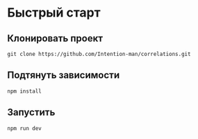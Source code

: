 # Быстрый старт

## Клонировать проект

```
git clone https://github.com/Intention-man/correlations.git
```

## Подтянуть зависимости

```
npm install
```

## Запустить
```
npm run dev
```
